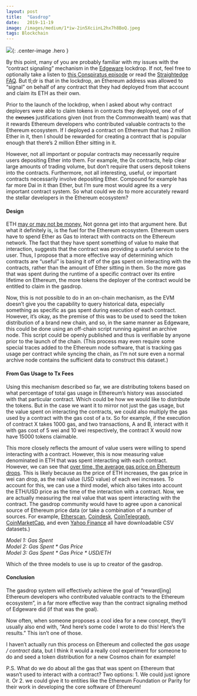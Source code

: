 ```yaml
---
layout:	post
title:	"Gasdrop"
date:	2019-11-19
image: /images/medium/1*iw-2in5XciinL2hx7h8BoQ.jpeg
tags: Blockchain
---
```


![](/images/medium/1*iw-2in5XciinL2hx7h8BoQ.jpeg){: .center-image .hero }

By this point, many of you are probably familiar with my issues with the “contract signaling” mechanism in the [Edgeware](http://edgewa.re) lockdrop. If not, feel free to optionally take a listen to [this Conspiratus episode](http://www.conspirat.us/144587/1563469-episode-7-hey-straightedge) or read the [Straightedge FAQ](https://straighted.ge/faq/). But tl;dr is that in the lockdrop, an Ethereum address was allowed to “signal” on behalf of any contract that they had deployed from that account and claim its ETH as their own.

Prior to the launch of the lockdrop, when I asked about why contract deployers were able to claim tokens in contracts they deployed, one of of the e̶x̶c̶u̶s̶e̶s justifications given (not from the Commonwealth team) was that it rewards Ethereum developers who contributed valuable contracts to the Ethereum ecosystem. If I deployed a contract on Ethereum that has 2 million Ether in it, then I should be rewarded for creating a contract that is popular enough that there’s 2 million Ether sitting in it.

However, not all important or popular contracts may necessarily require users depositing Ether into them. For example, the 0x contracts, help clear large amounts of trading volume, but don’t require that users deposit tokens into the contracts. Furthermore, not all interesting, useful, or important contracts necessarily involve depositing Ether. Compound for example has far more Dai in it than Ether, but I’m sure most would agree its a very important contract system. So what could we do to more accurately reward the stellar developers in the Ethereum ecosystem?

#### Design

ETH [may or may not be money.](https://www.youtube.com/watch?v=BMlRi3KrQRw) Not gonna get into that argument here. But what it definitely is, is the fuel for the Ethereum ecosystem. Ethereum users have to spend Ether as Gas to interact with contracts on the Ethereum network. The fact that they have spent something of value to make that interaction, suggests that the contract was providing a useful service to the user. Thus, I propose that a more effective way of determining which contracts are “useful” is basing it off of the gas spent on interacting with the contracts, rather than the amount of Ether sitting in them. So the more gas that was spent during the runtime of a specific contract over its entire lifetime on Ethereum, the more tokens the deployer of the contract would be entitled to claim in the gasdrop.

Now, this is not possible to do in an on-chain mechanism, as the EVM doesn’t give you the capability to query historical data, especially something as specific as gas spent during execution of each contract. However, it’s okay, as the premise of this was to be used to seed the token distribution of a brand new chain, and so, in the same manner as Edgeware, this could be done using an off-chain script running against an archive node. This script could be openly published and thus is verifiable by anyone prior to the launch of the chain. (This process may even require some special traces added to the Ethereum node software, that is tracking gas usage per contract while syncing the chain, as I’m not sure even a normal archive node contains the sufficient data to construct this dataset.)

#### From Gas Usage to Tx Fees

Using this mechanism described so far, we are distributing tokens based on what percentage of total gas usage in Ethereum’s history was associated with that particular contract. Which could be how we would like to distribute the tokens. But in the case we want it to mirror not just the gas usage, but the value spent on interacting the contracts, we could also multiply the gas used by a contract with the gas cost of a tx. So for example, if the execution of contract X takes 1000 gas, and two transactions, A and B, interact with it with gas cost of 5 wei and 10 wei respectively, the contract X would now have 15000 tokens claimable.

This more closely reflects the amount of value users were willing to spend interacting with a contract. However, this is now measuring value denominated in ETH that was spent interacting with each contract. However, we can see that [over time, the average gas price on Ethereum drops](https://etherscan.io/chart/gasprice). This is likely because as the price of ETH increases, the gas price in wei can drop, as the real value (USD value) of each wei increases. To account for this, we can use a third model, which also takes into account the ETH/USD price as the time of the interaction with a contract. Now, we are actually measuring the real value that was spent interacting with the contract. The gasdrop community would have to agree upon a canonical source of Ethereum price data (or take a combination of a number of sources. For example, [Etherscan](https://etherscan.io/chart/etherprice), [Coindesk](https://www.coindesk.com/price/ethereum), [CoinTelegraph](https://cointelegraph.com/ethereum-price-index), [CoinMarketCap](https://coinmarketcap.com/currencies/ethereum/historical-data/?start=20130428&end=20191119), and even [Yahoo Finance](https://finance.yahoo.com/quote/ETH-USD/history/) all have downloadable CSV datasets.)

*Model 1: Gas Spent  
Model 2: Gas Spent * Gas Price  
Model 3: Gas Spent * Gas Price * USD/ETH*

Which of the three models to use is up to creator of the gasdrop.

#### Conclusion

The gasdrop system will effectively achieve the goal of “reward[ing] Ethereum developers who contributed valuable contracts to the Ethereum ecosystem”, in a far more effective way than the contract signaling method of Edgeware did (if that was the goal).

Now often, when someone proposes a cool idea for a new concept, they’ll usually also end with, “And here’s some code I wrote to do this! Here’s the results.” This isn’t one of those.

I haven’t actually run this process on Ethereum and collected the *gas usage / contract* data, but I think it would a really cool experiment for someone to do and seed a token distribution for a new Cosmos chain for example!

P.S. What do we do about all the gas that was spent on Ethereum that wasn’t used to interact with a contract? Two options: 1. We could just ignore it. Or 2. we could give it to entities like the Ethereum Foundation or Parity for their work in developing the core software of Ethereum!

  